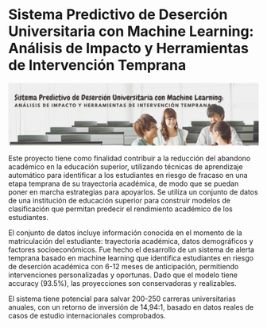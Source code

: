 # Sistema Predictivo de Deserción Universitaria con Machine Learning: Análisis de Impacto y Herramientas de Intervención Temprana

![Image Alt](https://github.com/larissa-cb/MLPredUni/blob/main/Banner%20(1).png?raw=true)

Este proyecto tiene como finalidad contribuir a la reducción del abandono académico en la educación superior, utilizando técnicas de aprendizaje automático para identificar a los estudiantes en riesgo de fracaso en una etapa temprana de su trayectoria académica, de modo que se puedan poner en marcha estrategias para apoyarlos. Se utiliza un conjunto de datos de una institución de educación superior para construir modelos de clasificación que permitan predecir el rendimiento académico de los estudiantes. 

El conjunto de datos incluye información conocida en el momento de la matriculación del estudiante: trayectoria académica, datos demográficos y factores socioeconómicos. Fue hecho el desarrollo de un sistema de alerta temprana basado en machine learning que identifica estudiantes en riesgo de deserción académica con 6-12 meses de anticipación, permitiendo intervenciones personalizadas y oportunas. Dado que el modelo tiene accuracy (93.5%), las proyecciones son conservadoras y realizables. 

 El sistema tiene potencial para salvar 200-250 carreras universitarias anuales, con un retorno de inversión de 14,94:1, basado en datos reales de casos de estudio internacionales comprobados.
